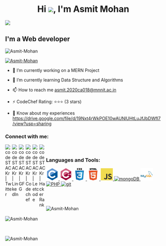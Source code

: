 <h1 align="center">Hi <img src="https://raw.githubusercontent.com/MartinHeinz/MartinHeinz/master/wave.gif" width="30px">, I'm Asmit Mohan</h1>
<img src="https://st2.depositphotos.com/3126965/8993/v/950/depositphotos_89930444-stock-illustration-student-with-laptop.jpg" width= 350px>

## I'm a Web developer

<p align="left"> <img src="https://komarev.com/ghpvc/?username=Asmit-Mohan&label=Profile%20views&color=0e75b6&style=flat" alt="Asmit-Mohan" /> </p>

<p align="left"> <a href="https://github.com/ryo-ma/github-profile-trophy"><img src="https://github-profile-trophy.vercel.app/?username=Asmit-Mohan" alt="Asmit-Mohan" /></a> </p>

 - 🔭 I’m currently working on a MERN Project

 - 🌱 I’m currently learning Data Structure and Algorithms

 - 📫 How to reach me asmit.2020ca018@mnnit.ac.in

 - ⚡ CodeChef Rating: ⭐⭐⭐ (3 stars)

 - 📄 Know about my experiences https://drive.google.com/file/d/19Nxt4rWkPOE10wAUNlUHtLuJfJbDWfI7/view?usp=sharing

### Connect with me:

[<img align="left" alt="codeSTACKr | Twitter" width="22px" src="https://cdn.jsdelivr.net/npm/simple-icons@v3/icons/twitter.svg" />][twitter]
[<img align="left" alt="codeSTACKr | LinkedIn" width="22px" src="https://cdn.jsdelivr.net/npm/simple-icons@v3/icons/linkedin.svg" />][linkedin]
[<img align="left" alt="codeSTACKr | GFG" width="22px" src="https://cdn.jsdelivr.net/npm/simple-icons@3.0.1/icons/geeksforgeeks.svg" />][GFG]
[<img align="left" alt="codeSTACKr | Codechef" width="22px" src="https://cdn.jsdelivr.net/npm/simple-icons@3.1.0/icons/codechef.svg" />][Codechef]
[<img align="left" alt="codeSTACKr | Leetcode" width="22px" src="https://cdn.jsdelivr.net/npm/simple-icons@3.0.1/icons/leetcode.svg" />][Leetcode]
[<img align="left" alt="codeSTACKr | HackerRank" width="22px" src="https://cdn.jsdelivr.net/npm/simple-icons@3.0.1/icons/hackerrank.svg" />][HackerRank]

<br />

### Languages and Tools:

<p align="left"> 
<a href="#" target="_blank"> 
<img src="https://raw.githubusercontent.com/devicons/devicon/master/icons/c/c-original.svg" alt="c" width="40" height="40"/> 
</a> 
 
<a href="#" target="_blank"> 
<img src="https://raw.githubusercontent.com/devicons/devicon/master/icons/cplusplus/cplusplus-original.svg" alt="cplusplus" width="40" height="40"/> 
</a>
 
 <a href="#" target="_blank">
 <img src="https://raw.githubusercontent.com/devicons/devicon/master/icons/css3/css3-original-wordmark.svg" alt="css3" width="40" height="40"/> 
 </a> 
 
<a href="#" target="_blank"> 
<img src="https://raw.githubusercontent.com/devicons/devicon/master/icons/html5/html5-original-wordmark.svg" alt="html5" width="40" height="40"/> 
</a> 
 
 <a href="#" target="_blank">
 <img src="https://raw.githubusercontent.com/devicons/devicon/master/icons/javascript/javascript-original.svg" alt="javascript" width="40" height="40"/>
 </a>
 
 <a href="#" target="_blank">
 <img src="https://1000logos.net/wp-content/uploads/2020/08/MongoDB-Emblem-500x313.jpg" alt="mongoDB" width="50" height="45"/>
 </a>
 
<a href="#" target="_blank">
<img src="https://raw.githubusercontent.com/devicons/devicon/master/icons/mysql/mysql-original-wordmark.svg" alt="mysql" width="40" height="40"/>
</a>
 
<a href="#" target="_blank">
<img src="https://upload.wikimedia.org/wikipedia/commons/thumb/2/27/PHP-logo.svg/2560px-PHP-logo.svg.png" alt="PHP" width="40" height="40"/>
</a>
 
 <a href="#" target="_blank">
 <img src="https://www.vectorlogo.zone/logos/git-scm/git-scm-icon.svg" alt="git" width="40" height="40"/>
 </a>
 
</p>
<br />
<br />

<p>
<img align="left" src="https://github-readme-stats.vercel.app/api/top-langs?username=Asmit-Mohan&show_icons=true&locale=en&layout=compact" alt="Asmit-Mohan" />
</p>

<br />

<p>
<img align="center" src="https://github-readme-stats.vercel.app/api?username=Asmit-Mohan&show_icons=true&locale=en" alt="Asmit-Mohan" />
</p>

<br />

<p><img align="center" src="https://github-readme-streak-stats.herokuapp.com/?user=Asmit-Mohan&" alt="Asmit-Mohan" /></p>

[twitter]: https://twitter.com/Asmit_2000
[linkedin]: https://www.linkedin.com/in/asmit-mohan-726230215/
[GFG]: https://auth.geeksforgeeks.org/user/asmit2020ca018/practice/
[Codechef]: https://www.codechef.com/users/asmit_123
[Leetcode]: https://leetcode.com/asmit_2000/
[HackerRank]: https://www.hackerrank.com/asmitmurari
